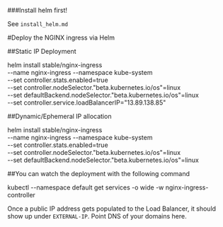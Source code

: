 
###Install helm first!

See `install_helm.md`

#Deploy the NGINX ingress via Helm

##Static IP Deployment

helm install stable/nginx-ingress \
    --name nginx-ingress
    --namespace kube-system \
    --set controller.stats.enabled=true \
    --set controller.nodeSelector."beta\.kubernetes\.io/os"=linux \
    --set defaultBackend.nodeSelector."beta\.kubernetes\.io/os"=linux \
    --set controller.service.loadBalancerIP="13.89.138.85"


##Dynamic/Ephemeral IP allocation

helm install stable/nginx-ingress \
    --name nginx-ingress
    --namespace kube-system \
    --set controller.stats.enabled=true \
    --set controller.nodeSelector."beta\.kubernetes\.io/os"=linux \
    --set defaultBackend.nodeSelector."beta\.kubernetes\.io/os"=linux

##You can watch the deployment with the following command

kubectl --namespace default get services -o wide -w nginx-ingress-controller

Once a public IP address gets populated to the Load Balancer, it should show up under `EXTERNAL-IP`. Point DNS of your domains here.